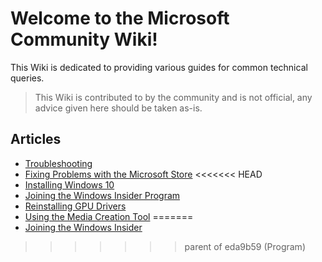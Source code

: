 # Welcome to the Microsoft Community Wiki!

This Wiki is dedicated to providing various guides for common technical queries.

> This Wiki is contributed to by the community and is not official, any advice given here should be taken as-is.

## Articles

* [Troubleshooting](troubleshooting)
* [Fixing Problems with the Microsoft Store](fixing-microsoft-store)
<<<<<<< HEAD
* [Installing Windows 10](installing-windows-10)
* [Joining the Windows Insider Program](joining-windows-insiders)
* [Reinstalling GPU Drivers](reinstalling-gpu-drivers)
* [Using the Media Creation Tool](using-the-media-creation-tool)
=======
* [Joining the Windows Insider](joining-windows-insiders)
>>>>>>> parent of eda9b59 (Program)
